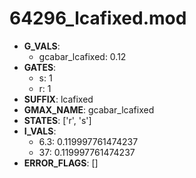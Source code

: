 # 64296_lcafixed.mod

- **G_VALS**:
  - gcabar_lcafixed: 0.12
- **GATES**:
  - s: 1
  - r: 1
- **SUFFIX**: lcafixed
- **GMAX_NAME**: gcabar_lcafixed
- **STATES**: ['r', 's']
- **I_VALS**:
  - 6.3: 0.119997761474237
  - 37: 0.119997761474237
- **ERROR_FLAGS**: []
